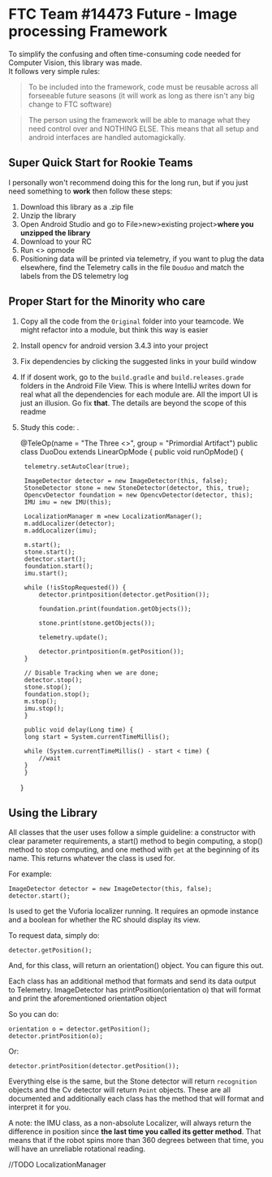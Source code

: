 # FTC Team #14473 Future - Image processing Framework

To simplify the confusing and often time-consuming code needed for Computer Vision, this library was made.   
It follows very simple rules:

> To be included into the framework, code must be reusable across all forseeable future seasons (it will work as long as there isn't any big change to FTC software)  

> The person using the framework will be able to manage what they need control over and NOTHING ELSE. This means that all setup and android interfaces are handled automagickally.

## Super Quick Start for Rookie Teams
I personally won't recommend doing this for the long run, but if you just need something to **work** then follow these steps:

1. Download this library as a .zip file
2. Unzip the library
3. Open Android Studio and go to File>new>existing project>**where you unzipped the library**
4. Download to your RC
5. Run <<Three systems>> opmode
6. Positioning data will be printed via telemetry, if you want to plug the data elsewhere, find the Telemetry calls in the file `Douduo` and match the labels from the DS telemetry log
	
## Proper Start for the Minority who care

1. Copy all the code from the `Original` folder into your teamcode. We might refactor into a module, but think this way is easier
2. Install opencv for android version 3.4.3 into your project
3. Fix dependencies by clicking the suggested links in your build window
4. If if dosent work, go to the `build.gradle` and `build.releases.grade` folders in the Android File View. This is where IntelliJ writes down for real what all the dependencies for each module are. All the import UI is just an illusion. Go fix __that__. The details are beyond the scope of this readme
5. Study this code:
.

	@TeleOp(name = "The Three <<Holy Systems>>", group = "Primordial Artifact")
	public class DuoDou extends LinearOpMode {
	    public void runOpMode() {

		telemetry.setAutoClear(true);

		ImageDetector detector = new ImageDetector(this, false);
		StoneDetector stone = new StoneDetector(detector, this, true);
		OpencvDetector foundation = new OpencvDetector(detector, this);
		IMU imu = new IMU(this);

		LocalizationManager m =new LocalizationManager();
		m.addLocalizer(detector);
		m.addLocalizer(imu);

		m.start();
		stone.start();
		detector.start();
		foundation.start();
		imu.start();

		while (!isStopRequested()) {
		    detector.printposition(detector.getPosition());

		    foundation.print(foundation.getObjects());

		    stone.print(stone.getObjects());

		    telemetry.update();

		    detector.printposition(m.getPosition());
		}

		// Disable Tracking when we are done;
		detector.stop();
		stone.stop();
		foundation.stop();
		m.stop();
		imu.stop();
	    }

	    public void delay(Long time) {
		long start = System.currentTimeMillis();

		while (System.currentTimeMillis() - start < time) {
		    //wait
		}
	    }
	}
	
## Using the Library

All classes that the user uses follow a simple guideline: a constructor with clear parameter requirements, a start() method to begin computing, a stop() method to stop computing, and one method with `get` at the beginning of its name. This returns whatever the class is used for.

For example:

	ImageDetector detector = new ImageDetector(this, false);
	detector.start();

Is used to get the Vuforia localizer running. It requires an opmode instance and a boolean for whether the RC should display its view.

To request data, simply do:

	detector.getPosition();

And, for this class, will return an orientation() object. You can figure this out.

Each class has an additional method that formats and send its data output to Telemetry. ImageDetector has printPosition(orientation o) that will format and print the aforementioned orientation object

So you can do:
		
	orientation o = detector.getPosition();
	detector.printPosition(o);
	
Or: 

	detector.printPosition(detector.getPosition());
	
Everything else is the same, but the Stone detector will return `recognition` objects and the Cv detector will return `Point` objects. These are all documented and additionally each class has the method that will format and interpret it for you.

A note: the IMU class, as a non-absolute Localizer, will always return the difference in position since __the last time you called its getter method__. That means that if the robot spins more than 360 degrees between that time, you will have an unreliable rotational reading.

//TODO LocalizationManager
	


